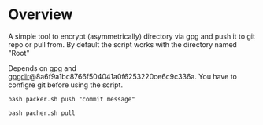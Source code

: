 # Overview
A simple tool to encrypt (asymmetrically) directory via gpg and push it to git repo or pull from. By default the script works with the directory named "Root"

Depends on gpg and [gpgdir](https://github.com/mrash/gpgdir)@8a6f9a1bc8766f504041a0f6253220ce6c9c336a. You have to configre git before using the script.

```shell
bash packer.sh push "commit message"

bash pacher.sh pull
```